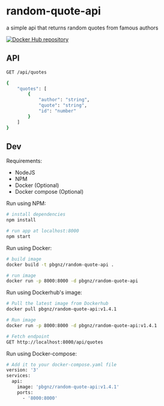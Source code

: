 # random-quote-api
a simple api that returns random quotes from famous authors   

[![Docker Hub repository](http://dockeri.co/image/pbgnz/random-quote-api)](https://registry.hub.docker.com/r/pbgnz/random-quote-api)

## API
```bash
GET /api/quotes
```

```bash
{
    "quotes": [
        {
            "author": "string",
            "quote": "string",
            "id": "number"
        }
    ]
}
```

## Dev

Requirements:
- NodeJS
- NPM
- Docker (Optional)
- Docker compose (Optional)

Run using NPM:
```bash
# install dependencies
npm install

# run app at localhost:8000
npm start
```

Run using Docker:
```bash
# build image
docker build -t pbgnz/random-quote-api .

# run image
docker run -p 8000:8000 -d pbgnz/random-quote-api
```

Run using Dockerhub's image:

```bash
# Pull the latest image from Dockerhub
docker pull pbgnz/random-quote-api:v1.4.1

# Run image
docker run -p 8000:8000 -d pbgnz/random-quote-api:v1.4.1

# Fetch endpoint
GET http://localhost:8000/api/quotes
```

Run using Docker-compose:

```bash
# Add it to your docker-compose.yaml file
version: '3'
services:
  api:
    image: 'pbgnz/random-quote-api:v1.4.1'
    ports:
      - '8000:8000'
```
